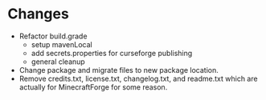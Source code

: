 # Changes

* Refactor build.grade 
  * setup mavenLocal
  * add secrets.properties for curseforge publishing
  * general cleanup
* Change package and migrate files to new package location.
* Remove credits.txt, license.txt, changelog.txt, and readme.txt which are actually for MinecraftForge for some reason.